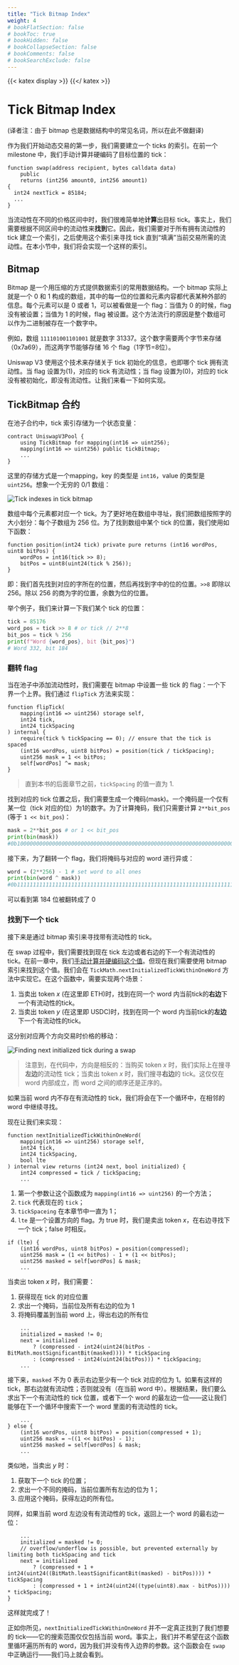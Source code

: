 ```yaml
---
title: "Tick Bitmap Index"
weight: 4
# bookFlatSection: false
# bookToc: true
# bookHidden: false
# bookCollapseSection: false
# bookComments: false
# bookSearchExclude: false
---
```


{{< katex display >}} {{</ katex >}}

# Tick Bitmap Index
(译者注：由于 bitmap 也是数据结构中的常见名词，所以在此不做翻译)

作为我们开始动态交易的第一步，我们需要建立一个 ticks 的索引。在前一个 milestone 中，我们手动计算并硬编码了目标位置的 tick：

```solidity
function swap(address recipient, bytes calldata data)
    public
    returns (int256 amount0, int256 amount1)
{
  int24 nextTick = 85184;
  ...
}
```

当流动性在不同的价格区间中时，我们很难简单地**计算**出目标 tick。事实上，我们需要根据不同区间中的流动性来**找到**它。因此，我们需要对于所有拥有流动性的 tick 建立一个索引，之后使用这个索引来寻找 tick 直到“填满”当前交易所需的流动性。在本小节中，我们将会实现一个这样的索引。

## Bitmap

Bitmap 是一个用压缩的方式提供数据索引的常用数据结构。一个 bitmap 实际上就是一个 0 和 1 构成的数组，其中的每一位的位置和元素内容都代表某种外部的信息。每个元素可以是 0 或者 1，可以被看做是一个 flag：当值为 0 的时候，flag没有被设置；当值为 1 的时候，flag 被设置。这个方法流行的原因是整个数组可以作为二进制被存在一个数字中。

例如，数组 `111101001101001` 就是数字 31337。这个数字需要两个字节来存储（0x7a69），而这两字节能够存储 16 个 flag（1字节=8位）。

Uniswap V3 使用这个技术来存储关于 tick 初始化的信息，也即哪个 tick 拥有流动性。当 flag 设置为(1)，对应的 tick 有流动性；当 flag 设置为(0)，对应的 tick 没有被初始化，即没有流动性。让我们来看一下如何实现。

## TickBitmap 合约

在池子合约中，tick 索引存储为一个状态变量：

```solidity
contract UniswapV3Pool {
    using TickBitmap for mapping(int16 => uint256);
    mapping(int16 => uint256) public tickBitmap;
    ...
}
```

这里的存储方式是一个mapping，key 的类型是 `int16`，value 的类型是 `uint256`。想象一个无穷的 0/1 数组：

![Tick indexes in tick bitmap](/static/images/milestone_2/tick_bitmap.png)

数组中每个元素都对应一个 tick。为了更好地在数组中寻址，我们把数组按照字的大小划分：每个子数组为 256 位。为了找到数组中某个 tick 的位置，我们使用如下函数：

```solidity
function position(int24 tick) private pure returns (int16 wordPos, uint8 bitPos) {
    wordPos = int16(tick >> 8);
    bitPos = uint8(uint24(tick % 256));
}
```

即：我们首先找到对应的字所在的位置，然后再找到字中的位的位置。`>>8` 即除以 256。除以 256 的商为字的位置，余数为位的位置。

举个例子，我们来计算一下我们某个 tick 的位置：

```python
tick = 85176
word_pos = tick >> 8 # or tick // 2**8
bit_pos = tick % 256
print(f"Word {word_pos}, bit {bit_pos}")
# Word 332, bit 184
```

### 翻转 flag

当在池子中添加流动性时，我们需要在 bitmap 中设置一些 tick 的 flag：一个下界一个上界。我们通过 `flipTick` 方法来实现：

```solidity
function flipTick(
    mapping(int16 => uint256) storage self,
    int24 tick,
    int24 tickSpacing
) internal {
    require(tick % tickSpacing == 0); // ensure that the tick is spaced
    (int16 wordPos, uint8 bitPos) = position(tick / tickSpacing);
    uint256 mask = 1 << bitPos;
    self[wordPos] ^= mask;
}
```

> 直到本书的后面章节之前，`tickSpacing` 的值一直为 1.

找到对应的 tick 位置之后，我们需要生成一个掩码(mask)。一个掩码是一个仅有某一位（tick 对应的位）为1的数字。为了计算掩码，我们只需要计算 `2**bit_pos` (等于 `1 << bit_pos`)：

```python
mask = 2**bit_pos # or 1 << bit_pos
print(bin(mask))
#0b10000000000000000000000000000000000000000000000000000000000000000000000000000000000000000000000000000000000000000000000000000000000000000000000000000000000000000000000000000000000000000
```

接下来，为了翻转一个 flag，我们将掩码与对应的 word 进行异或：

```python
word = (2**256) - 1 # set word to all ones
print(bin(word ^ mask))
#0b11111111111111111111111111111111111111111111111111111111111111111111111->0<-1111111111111111111111111111111111111111111111111111111111111111111111111111111111111111111111111111111111111111111111111111111111111111111111111111111111111111111111111111111111111111
```

可以看到第 184 位被翻转成了 0

### 找到下一个 tick

接下来是通过 bitmap 索引来寻找带有流动性的 tick。

在 swap 过程中，我们需要找到现在 tick 左边或者右边的下一个有流动性的 tick。在前一章中，我们[手动计算并硬编码这个值](https://github.com/Jeiwan/uniswapv3-code/blob/85b8605c37a9065c141a234ee2c18d9507eeba22/src/UniswapV3Pool.sol#L142)。但现在我们需要使用 bitmap 索引来找到这个值。我们会在 `TickMath.nextInitializedTickWithinOneWord` 方法中实现它。在这个函数中，需要实现两个场景：
1. 当卖出 token $x$ (在这里即 ETH)时，找到在同一个 word 内当前tick的**右边**下一个有流动性的tick。
2. 当卖出 token $y$ (在这里即 USDC)时，找到在同一个 word 内当前tick的**左边**下一个有流动性的tick。

这分别对应两个方向交易时价格的移动：

![Finding next initialized tick during a swap](/images/milestone_2/find_next_tick.png)

> 注意到，在代码中，方向是相反的：当购买 token $x$ 时，我们实际上在搜寻**左边**的流动性 tick；当卖出 token $x$ 时，我们搜寻**右边**的 tick。这仅仅在 word 内部成立，而 word 之间的顺序还是正序的。

如果当前 word 内不存在有流动性的 tick，我们将会在下一个循环中，在相邻的 word 中继续寻找。

现在让我们来实现：
```solidity
function nextInitializedTickWithinOneWord(
    mapping(int16 => uint256) storage self,
    int24 tick,
    int24 tickSpacing,
    bool lte
) internal view returns (int24 next, bool initialized) {
    int24 compressed = tick / tickSpacing;
    ...
```

1. 第一个参数让这个函数成为 `mapping(int16 => uint256)` 的一个方法；
2. `tick` 代表现在的 `tick`；
3. `tickSpaceing` 在本章节中一直为 1；
4. `lte` 是一个设置方向的 flag。为 true 时，我们是卖出 token $x$，在右边寻找下一个 tick；false 时相反。

```solidity
if (lte) {
    (int16 wordPos, uint8 bitPos) = position(compressed);
    uint256 mask = (1 << bitPos) - 1 + (1 << bitPos);
    uint256 masked = self[wordPos] & mask;
    ...
```

当卖出 token $x$ 时，我们需要：
1. 获得现在 tick 的对应位置
2. 求出一个掩码，当前位及所有右边的位为 1
3. 将掩码覆盖到当前 word 上，得出右边的所有位

```solidity
    ...
    initialized = masked != 0;
    next = initialized
        ? (compressed - int24(uint24(bitPos - BitMath.mostSignificantBit(masked)))) * tickSpacing
        : (compressed - int24(uint24(bitPos))) * tickSpacing;
    ...
```

接下来，`masked` 不为 0 表示右边至少有一个 tick 对应的位为 1。如果有这样的 tick，那右边就有流动性；否则就没有（在当前 word 中）。根据结果，我们要么求出下一个有流动性的 tick 位置，或者下一个 word 的最左边一位——这让我们能够在下一个循环中搜索下一个 word 里面的有流动性的 tick。


```solidity
    ...
} else {
    (int16 wordPos, uint8 bitPos) = position(compressed + 1);
    uint256 mask = ~((1 << bitPos) - 1);
    uint256 masked = self[wordPos] & mask;
    ...
```

类似地，当卖出 $y$ 时：
1. 获取下一个 tick 的位置；
2. 求出一个不同的掩码，当前位置所有左边的位为 1；
3. 应用这个掩码，获得左边的所有位。

同样，如果当前 word 左边没有有流动性的 tick，返回上一个 word 的最右边一位：

```solidity
    ...
    initialized = masked != 0;
    // overflow/underflow is possible, but prevented externally by limiting both tickSpacing and tick
    next = initialized
        ? (compressed + 1 + int24(uint24((BitMath.leastSignificantBit(masked) - bitPos)))) * tickSpacing
        : (compressed + 1 + int24(uint24((type(uint8).max - bitPos)))) * tickSpacing;
}
```

这样就完成了！

正如你所见，`nextInitializedTickWithinOneWord` 并不一定真正找到了我们想要的 tick——它的搜索范围仅仅包括当前 word。事实上，我们并不希望在这个函数里循环遍历所有的 word，因为我们并没有传入边界的参数。这个函数会在 `swap` 中正确运行——我们马上就会看到。
